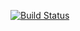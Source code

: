 [![Build Status](https://travis-ci.org/KevinHu2014/LifeChasing.svg?branch=master)](https://travis-ci.org/KevinHu2014/LifeChasing)
